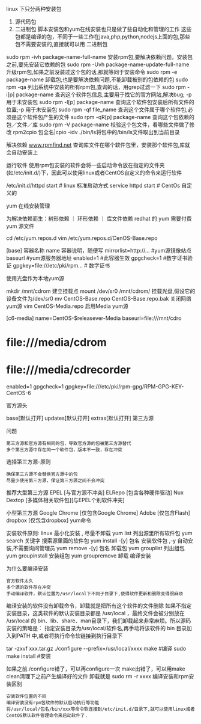 linux 下只分两种安装包
1. 源代码包
2. 二进制包
脚本安装包和yum在线安装也只是做了些自动化和管理的工作
这些包都是编译的包，不同于一些工作在java,php,python,nodejs上面的包,那些包不需要安装的,直接就可以用
二进制包

sudo rpm -ivh package-name-full-name 安装rpm包,要解决依赖问题，安装包之前,要先安装它依赖的包
sudo rpm -Uvh package-name-update-full-name 升级rpm包,如果之前没装过这个包的话,那就等同于安装命令
sudo rpm -e package-name 卸载包,也是要解决依赖问题,不能卸载被别的包依赖的包
sudo rpm -qa 列出系统中安装的所有rpm包,查询的话，用grep过滤一下
sudo rpm -i[p] package-name 查询这个软件包信息,主要用于找它的官方网站,解决bug; -p用于未安装包
sudo rpm -l[p] package-name 查询这个软件包安装后所有文件的位置;-p 用于未安装包
sudo rpm -qf file_name 查询这个文件属于哪个软件包,必须是这个软件包产生的文件
sudo rpm -qR[p] package-name 查询这个包依赖的包／文件／库
sudo rpm -V package-name 校验这个包文件，看哪些文件做了修改
rpm2cpio 包全名|cpio -idv ./bin/ls将包中的/bin/ls文件取出到当前目录

解决依赖
www.rpmfind.net 查询库文件在哪个软件包里，安装那个软件包,库就会自动安装上

运行软件
使用rpm包安装的软件会将一些启动命令放在指定的文件夹(如/etc/init.d/)下，因此可以使用linux或者CentOS自定义的命令来运行软件

/etc/init.d/httpd start   # linux 标准启动方式
service httpd start    # CentOs 自定义的

yum 在线安装管理

为解决依赖而生：树形依赖 ｜ 环形依赖 ｜ 库文件依赖
redhat 的 yum 需要付费
yum 源文件

cd /etc/yum.repos.d
vim /etc/yum.repos.d/CenOS-Base.repo

[base]  容器名称
name   容器说明，随便写
mirrorlist=http://...   #yum源镜像站点
baseurl #yum源服务器地址
enabled=1 #此容器生效
gpgcheck=1 #数字证书验证
gpgkey=file:///etc/pki/rpm... # 数字证书

使用光盘作为本地yum源

mkdir /mnt/cdrom 建立挂载点
mount /dev/sr0  /mnt/cdrom/ 挂载光盘,假设它的设备文件为/dev/sr0
mv CentOS-Base.repo CentOS-Base.repo.bak 关闭网络yum源
vim CentOS-Media.repo 启用Media yum源

[c6-media]
name=CentOS-$releasever-Media
baseurl=file:///mnt/cdro
#    file:///media/cdrom
#    file:///media/cdrecorder
enabled=1
gpgcheck=1
gpgkey=file:///etc/pki/rpm-gpg/RPM-GPG-KEY-CentOS-6

官方源头

base[默认打开]
updates[默认打开]
extras[默认打开]
第三方源

问题

    第三方源和官方源有相同的包，导致官方源的包被第三方源替代
    多个第三方源中存在同一个软件包，版本不一致，存在冲突

选择第三方源-原则

    确保第三方源不会替换官方源中的包
    尽量少使用第三方源，保证第三方源之间不会冲突

推荐大型第三方源
EPEL [与官方源不冲突]
ELRepo [包含各种硬件驱动]
Nux Dextop [多媒体相关软件包][与EPEL个别软件冲突]

小型第三方源
Google Chrome [仅包含Google Chrome]
Adobe [仅包含Flash]
dropbox [仅包含dropbox]
yum命令

安装软件原则: linux 最小化安装 , 尽量不卸载
yum list 列出源里所有软件包
yum search 关键字 搜索源里面的软件包
yum install -[y] 包名 安装软件包 ,-y 自动安装,不需要询问管理员
yum remove -[y] 包名 卸载包
yum grouplist 列出组包
yum groupinstall 安装组包
yum groupremove 卸载
编译安装

为什么要编译安装

    官方软件太久
    多个源的软件存在冲突
    手动编译软件，默认位置为/usr/local下不同子目录下,使得软件更新和删除变得很麻烦

编译安装的软件没有卸载命令，卸载就是把所有这个软件的文件删除
如果不指定安装目录，这类软件的默认安装目录都是 /usr/local ，最终文件会被分别放在 /usr/local 的 bin、lib、share、man目录下，我们卸载起来非常麻烦。所以源码安装的策略是：
指定安装目录为/usr/local/软件名,再手动将该软件的 bin 目录加入到PATH 中,或者将执行命令软链接到执行目录下

tar -zxvf  xxx.tar.gz
./configure  --prefix=/usr/local/xxxx
make #编译
sudo make install  #安装

如果之前./configure错了，可以再configure一次
make出错了，可以用make clean清理下之前产生编译好的文件
卸载就是 sudo rm -r xxxx
编译安装和rpm安装区别

    安装软件位置的不同
    编译安装没有rpm包软件的默认启动执行等功能
    将/usr/local/包名/bin/xxx等命令软连接到/etc/init.d/目录下,就可以使用linux或者CentOS默认软件管理命令来启动软件了.
